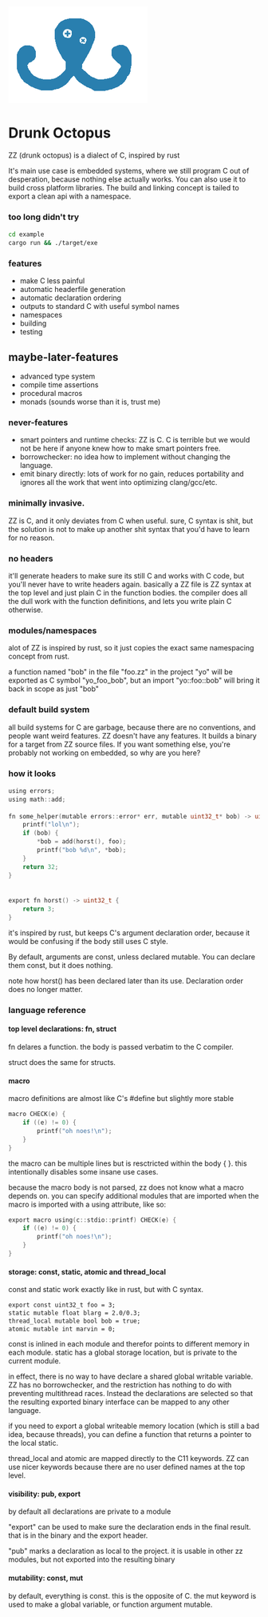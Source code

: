 ![logo](logo.png?raw=true)

Drunk Octopus
==============


ZZ (drunk octopus) is a dialect of C, inspired by rust

It's main use case is embedded systems, where we still program C out of desperation, because nothing else actually works.
You can also use it to build cross platform libraries. The build and linking concept is tailed to export a clean api with a namespace.


### too long didn't try

```bash
cd example
cargo run && ./target/exe
```


### features

 - make C less painful
 - automatic headerfile generation
 - automatic declaration ordering
 - outputs to standard C with useful symbol names
 - namespaces
 - building
 - testing

## maybe-later-features

 - advanced type system
 - compile time assertions
 - procedural macros
 - monads (sounds worse than it is, trust me)

### never-features

 - smart pointers and runtime checks: ZZ is C. C is terrible but we would not be here if anyone knew how to make smart pointers free.
 - borrowchecker: no idea how to implement without changing the language.
 - emit binary directly: lots of work for no gain, reduces portability and ignores all the work that went into optimizing clang/gcc/etc.


### minimally invasive.

ZZ is C, and it only deviates from C when useful. sure, C syntax is shit,
but the solution is not to make up another shit syntax that you'd have to learn for no reason.

### no headers

it'll generate headers to make sure its still C and works with C code, but you'll never have to write headers again.
basically a ZZ file is ZZ syntax at the top level and just plain C in the function bodies.
the compiler does all the dull work with the function definitions, and lets you write plain C otherwise.

### modules/namespaces

alot of ZZ is inspired by rust, so it just copies the exact same namespacing concept from rust.

a function named "bob" in the file "foo.zz" in the project "yo" will be exported as C symbol "yo_foo_bob",
but an import "yo::foo::bob" will bring it back in scope as just "bob"

### default build system

all build systems for C are garbage, because there are no conventions, and people want weird features.
ZZ doesn't have any features. It builds a binary for a target from ZZ source files.
If you want something else, you're probably not working on embedded, so why are you here?


### how it looks


```C
using errors;
using math::add;

fn some_helper(mutable errors::error* err, mutable uint32_t* bob) -> uint32_t {
    printf("lol\n");
    if (bob) {
        *bob = add(horst(), foo);
        printf("bob %d\n", *bob);
    }
    return 32;
}


export fn horst() -> uint32_t {
    return 3;
}

```

it's inspired by rust, but keeps C's argument declaration order, because it would be confusing if the body still uses C style. 

By default, arguments are const, unless declared mutable. You can declare them const, but it does nothing.

note how horst() has been declared later than its use. Declaration order does no longer matter.

### language reference

#### top level declarations: fn, struct

fn delares a function.
the body is passed verbatim to the C compiler.

struct does the same for structs.

#### macro

macro definitions are almost like C's #define but slightly more stable

```C
macro CHECK(e) {
    if ((e) != 0) {
        printf("oh noes!\n");
    }
}
```

the macro can be multiple lines but is resctricted within the body {  }.
this intentionally disables some insane use cases.


because the macro body is not parsed, zz does not know what a macro depends on.
you can specify additional modules that are imported when the macro is imported with a using attribute, like so:


```C
export macro using(c::stdio::printf) CHECK(e) {
    if ((e) != 0) {
        printf("oh noes!\n");
    }
}
```

#### storage: const, static, atomic and thread_local

const and static work exactly like in rust, but with C syntax.

```
export const uint32_t foo = 3;
static mutable float blarg = 2.0/0.3;
thread_local mutable bool bob = true;
atomic mutable int marvin = 0;
```

const is inlined in each module and therefor points to different memory in each module.
static has a global storage location, but is private to the current module.

in effect, there is no way to have declare a shared global writable variable.
ZZ has no borrowchecker, and the restriction has nothing to do with preventing multithread races.
Instead the declarations are selected so that the resulting exported binary interface can be mapped to any other language.

if you need to export a global writeable memory location (which is still a bad idea, because threads),
you can define a function that returns a pointer to the local static.

thread_local and atomic are mapped directly to the C11 keywords.
ZZ can use nicer keywords because there are no user defined names at the top level.

#### visibility: pub, export

by default all declarations are private to a module

"export" can be used to make sure the declaration ends in the final result. that is in the binary and the export header.

"pub" marks a declaration as local to the project. it is usable in other zz modules, but not exported into the resulting binary


#### mutability: const, mut

by default, everything is const. this is the opposite of C. the mut keyword is used to make a global variable, or function argument mutable.










